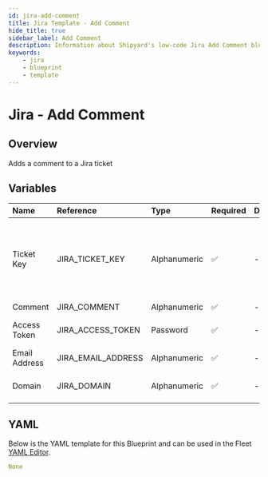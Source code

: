 ```yaml
---
id: jira-add-comment
title: Jira Template - Add Comment
hide_title: true
sidebar_label: Add Comment
description: Information about Shipyard's low-code Jira Add Comment blueprint. This code performs the action of adding a comment to a specific ticket in Jira 
keywords:
    - jira
    - blueprint
    - template
---
```


# Jira - Add Comment

## Overview
Adds a comment to a Jira ticket

## Variables

| Name | Reference | Type | Required | Default | Options | Description |
|:-----|:----------|:-----|:---------|:--------|:--------|:------------|
| Ticket Key | JIRA_TICKET_KEY  | Alphanumeric |:white_check_mark: | - | - | You can usually find the ticket key in the ticket's URL or in the ticket's title. It typically consists of uppercase letters, followed by a hyphen, and then a numerical value. For example, in the ticket URL "https://jira.example.com/browse/PROJ-123", the ticket key is "PROJ-123". |
| Comment | JIRA_COMMENT  | Alphanumeric |:white_check_mark: | - | - | None |
| Access Token | JIRA_ACCESS_TOKEN  | Password |:white_check_mark: | - | - | To generate a access token go to https://id.atlassian.com/manage-profile/security/api-tokens |
| Email Address | JIRA_EMAIL_ADDRESS  | Alphanumeric |:white_check_mark: | - | - | The email address associated with the Access Token |
| Domain | JIRA_DOMAIN  | Alphanumeric |:white_check_mark: | - | - | The subdomain of the jira instance for example it would be shipyard if the url is https://shipyard.atlassian.net/jira/software |

## YAML
Below is the YAML template for this Blueprint and can be used in the Fleet [YAML Editor](../../reference/fleets/yaml-editor.md).
```yaml
None
```
